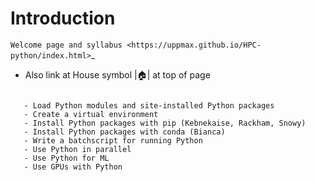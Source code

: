 # Introduction


`Welcome page and syllabus <https://uppmax.github.io/HPC-python/index.html>`_
   - Also link at House symbol |:house:| at top of page 

```{admonition} **Learning outcomes**
   
   - Load Python modules and site-installed Python packages
   - Create a virtual environment
   - Install Python packages with pip (Kebnekaise, Rackham, Snowy)
   - Install Python packages with conda (Bianca)
   - Write a batchscript for running Python
   - Use Python in parallel
   - Use Python for ML
   - Use GPUs with Python
  
 

